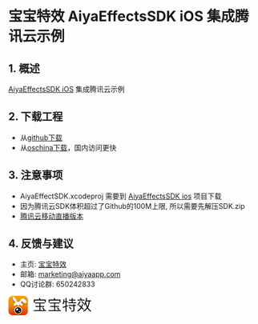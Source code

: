 
# 宝宝特效 AiyaEffectsSDK iOS 集成腾讯云示例

## 1. 概述
[AiyaEffectsSDK iOS](https://github.com/aiyaapp/AiyaEffectsIOS) 集成腾讯云示例

## 2. 下载工程
* 从[github下载](https://github.com/aiyaapp/AiyaEffectsWithTXIOS)
* 从[oschina下载](http://git.oschina.net/wangyng/AiyaEffectsWithTXIOS)，国内访问更快

## 3. 注意事项
* AiyaEffectSDK.xcodeproj 需要到 [AiyaEffectsSDK ios](https://github.com/aiyaapp/AiyaEffectsIOS) 项目下载
* 因为腾讯云SDK体积超过了Github的100M上限, 所以需要先解压SDK.zip
* [腾讯云移动直播版本](https://cloud.tencent.com/product/mlvb)

## 4. 反馈与建议
- 主页: [宝宝特效](http://www.lansear.cn/product/bbtx)
- 邮箱: <marketing@aiyaapp.com>
- QQ讨论群: 650242833

<a href="http://www.lansear.cn/product/bbtx"><img src="doc/logo.png" border="0" alt="宝宝特效" /></a>
